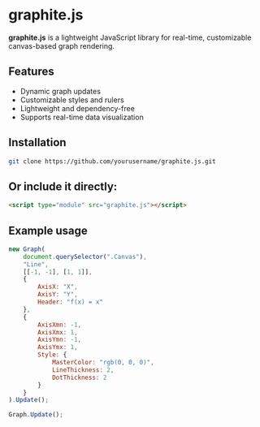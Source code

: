 # graphite.js

**graphite.js** is a lightweight JavaScript library for real-time, customizable canvas-based graph rendering.

## Features
- Dynamic graph updates
- Customizable styles and rulers
- Lightweight and dependency-free
- Supports real-time data visualization

## Installation
```bash
git clone https://github.com/yourusername/graphite.js.git
```
## Or include it directly:
```html
<script type="module" src="graphite.js"></script>
```
## Example usage
```js
new Graph(
    document.querySelector(".Canvas"),
    "Line",
    [[-1, -1], [1, 1]],
    {
        AxisX: "X",
        AxisY: "Y",
        Header: "f(x) = x"
    },
    {
        AxisXmn: -1,
        AxisXmx: 1,
        AxisYmn: -1,
        AxisYmx: 1,
        Style: {
            MasterColor: "rgb(0, 0, 0)",
            LineThickness: 2,
            DotThickness: 2
        }
    }
).Update();

Graph.Update();

```
